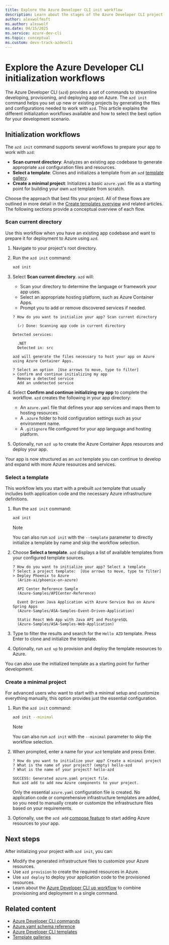 ```yaml
---
title: Explore the Azure Developer CLI init workflow
description: Learn about the stages of the Azure Developer CLI project initialization process.
author: alexwolfmsft
ms.author: alexwolf
ms.date: 04/15/2025
ms.service: azure-dev-cli
ms.topic: conceptual
ms.custom: devx-track-azdevcli
---
```


# Explore the Azure Developer CLI initialization workflows

The Azure Developer CLI (`azd`) provides a set of commands to streamline developing, provisioning, and deploying app on Azure. The `azd init` command helps you set up new or existing projects by generating the files and configurations needed to work with `azd`. This article explains the different initialization workflows available and how to select the best option for your development scenario.

## Initialization workflows

The `azd init` command supports several workflows to prepare your app to work with `azd`:

- **Scan current directory**: Analyzes an existing app codebase to generate appropriate `azd` configuration files and resources.
- **Select a template**: Clones and initializes a template from an `azd` [template gallery](azd-template-galleries.md).
- **Create a minimal project**: Initializes a basic `azure.yaml` file as a starting point for building your own `azd` template from scratch.

Choose the approach that best fits your project. All of these flows are outlined in more detail in the [Create templates overview](make-azd-compatible.md) and related articles. The following sections provide a conceptual overview of each flow.

### Scan current directory

Use this workflow when you have an existing app codebase and want to prepare it for deployment to Azure using `azd`.

1. Navigate to your project's root directory.
2. Run the `azd init` command:

    ```bash
    azd init
    ```

3. Select **Scan current directory**. `azd` will:
    - Scan your directory to determine the language or framework your app uses.
    - Select an appropriate hosting platform, such as Azure Container Apps.
    - Prompt you to add or remove discovered services if needed.

    ```output
    ? How do you want to initialize your app? Scan current directory

      (✓) Done: Scanning app code in current directory
    
    Detected services:
    
      .NET
      Detected in: src
    
    azd will generate the files necessary to host your app on Azure using Azure Container Apps.
    
    ? Select an option  [Use arrows to move, type to filter]
    > Confirm and continue initializing my app
      Remove a detected service
      Add an undetected service
    ```

4. Select **Confirm and continue initializing my app** to complete the workflow. `azd` creates the following in your app directory:
    - An `azure.yaml` file that defines your app services and maps them to hosting resources.
    - A `.azure` folder to hold configuration settings such as your environment name.
    - A `.gitignore` file configured for your app language and hosting platform.

5. Optionally, run `azd up` to create the Azure Container Apps resources and deploy your app.

Your app is now structured as an `azd` template you can continue to develop and expand with more Azure resources and services.

### Select a template

This workflow lets you start with a prebuilt `azd` template that usually includes both application code and the necessary Azure infrastructure definitions.

1. Run the `azd init` command:

    ```bash
    azd init
    ```

    > [!NOTE]
    > You can also run `azd init` with the `--template` parameter to directly initialize a template by name and skip the workflow selection.

2. Choose **Select a template**. `azd` displays a list of available templates from your configured template sources.

    ```output
    ? How do you want to initialize your app? Select a template
    ? Select a project template:  [Use arrows to move, type to filter]
    > Deploy Phoenix to Azure
      (Arize-ai/phoenix-on-azure)
    
      API Center Reference Sample
      (Azure-Samples/APICenter-Reference)
    
      Event Driven Java Application with Azure Service Bus on Azure Spring Apps
      (Azure-Samples/ASA-Samples-Event-Driven-Application)
    
      Static React Web App with Java API and PostgreSQL
      (Azure-Samples/ASA-Samples-Web-Application)
    ```

3. Type to filter the results and search for the `Hello AZD` template. Press Enter to clone and initialize the template.

4. Optionally, run `azd up` to provision and deploy the template resources to Azure.

You can also use the initialized template as a starting point for further development.

### Create a minimal project

For advanced users who want to start with a minimal setup and customize everything manually, this option provides just the essential configuration.

1. Run the `azd init` command:

   ```bash
   azd init --minimal
   ```

    > [!NOTE]
    > You can also run `azd init` with the `--minimal` parameter to skip the workflow selection.

2. When prompted, enter a name for your `azd` template and press Enter.

    ```output
    ? How do you want to initialize your app? Create a minimal project
    ? What is the name of your project? (empty) hello-azd
    ? What is the name of your project? hello-azd
    
    SUCCESS: Generated azure.yaml project file.
    Run azd add to add new Azure components to your project.
    ```

    Only the essential `azure.yaml` configuration file is created. No application code or comprehensive infrastructure templates are added, so you need to manually create or customize the infrastructure files based on your requirements.

3. Optionally, use the `azd add` [compose feature](azd-compose.md) to start adding Azure resources to your app.

## Next steps

After initializing your project with `azd init`, you can:

- Modify the generated infrastructure files to customize your Azure resources.
- Use `azd provision` to create the required resources in Azure.
- Use `azd deploy` to deploy your application code to the provisioned resources.
- Learn about the [Azure Developer CLI up workflow](azd-up-workflow.md) to combine provisioning and deployment in a single command.

## Related content

- [Azure Developer CLI commands](azd-commands.md)
- [Azure.yaml schema reference](azd-schema.md)
- [Azure Developer CLI templates](azd-templates.md)
- [Template galleries](azd-template-galleries.md)